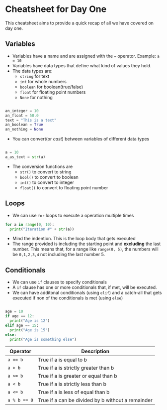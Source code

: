 # Cheatsheet for Day One

This cheatsheet aims to provide a quick recap of all we have covered on day one. 

## Variables

* Variables have a name and are assigned with the `=` operator. Example: `a = 10`
* Variables have data types that define what kind of values they hold. 
* The data types are:
  * `string` for text
  * `int` for whole numbers
  * `boolean` for boolean(true/false)
  * `float` for floating point numbers
  * `None` for nothing

```python

an_integer = 10
an_float = 50.0
text = "This is a text"
an_boolean = True
an_nothing = None
```

* You can convert(or *cast*) between variables of different data types

```python

a = 10
a_as_text = str(a)
```
* The conversion functions are
  * `str()` to convert to string
  * `bool()` to convert to boolean
  * `int()` to convert to integer
  * `float()` to convert to floating point number

## Loops

* We can use `for` loops to execute a operation multiple times

```python
for a in range(0, 10):
  print("Iteration #" + str(a))
```
* Mind the indention. This is the loop body that gets executed
* The range provided is including the starting point and **excluding** the last number. This means that, for a range like `range(0, 5)`, the numbers will be `0,1,2,3,4` not including the last number 5.

## Conditionals 

* We can use `if` clauses to specify conditionals
* A `if` clause has one or more conditionals that, if met, will be executed. 
* We can have additonal conditionals (using `elif`) and a catch-all that gets executed if non of the conditionals is met (using `else`)

```python

age = 10
if age == 12:
  print("Age is 12")
elif age == 15:
  print("Age is 15")
else:
  print("Age is something else")
```

| **Operator**  | **Description**                                   |
|---------------|---------------------------------------------------|
| `a == b`      | True if a is equal to b                           |
| `a > b`       | True if a is strictly greater than b              |
| `a >= b`      | True if a is greater or equal than b              |
| `a < b`       | True if a is strictly less than b                 |
| `a <= b`      | True if a is less of equal than b                 |
| `a % b == 0`  | True if a can be divided by b without a remainder |
